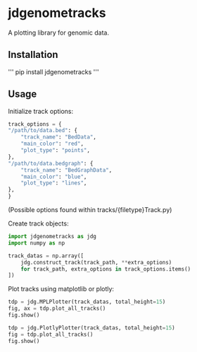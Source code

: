 # jdgenometracks

A plotting library for genomic data.

## Installation

''' pip install jdgenometracks '''

## Usage

Initialize track options:

```python
track_options = {
"/path/to/data.bed": {
    "track_name": "BedData",
    "main_color": "red",
    "plot_type": "points",
},
"/path/to/data.bedgraph": {
    "track_name": "BedGraphData",
    "main_color": "blue",
    "plot_type": "lines",
},
}
```
(Possible options found within tracks/{filetype}Track.py)

Create track objects:

```python
import jdgenometracks as jdg
import numpy as np

track_datas = np.array([
    jdg.construct_track(track_path, **extra_options)
    for track_path, extra_options in track_options.items()
])

```

Plot tracks using matplotlib or plotly:

```python
tdp = jdg.MPLPlotter(track_datas, total_height=15)
fig, ax = tdp.plot_all_tracks()
fig.show()
```

```python
tdp = jdg.PlotlyPlotter(track_datas, total_height=15)
fig = tdp.plot_all_tracks()
fig.show()
```

